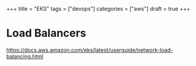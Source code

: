 +++
title = "EKS"
tags = ["devops"]
categories = ["aws"]
draft = true
+++

# Load Balancers

https://docs.aws.amazon.com/eks/latest/userguide/network-load-balancing.html
